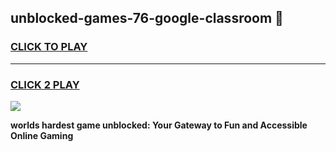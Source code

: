 
## unblocked-games-76-google-classroom 👋
<h3>
<a href="https://premium.freeplayer.one?title=unblocked-games-76-google-classroom&ref=14F">CLICK TO PLAY</a></h3>
<hr>

<h3>
<a href="https://premium.freeplayer.one?title=unblocked-games-76-google-classroom&ref=14F">CLICK 2 PLAY</a>
  
</h3>

<a href="https://premium.freeplayer.one?title=unblocked-games-76-google-classroom&ref=12F/"><img src="https://clearcache.store/games.png"></a>


**worlds hardest game unblocked: Your Gateway to Fun and Accessible Online Gaming**
